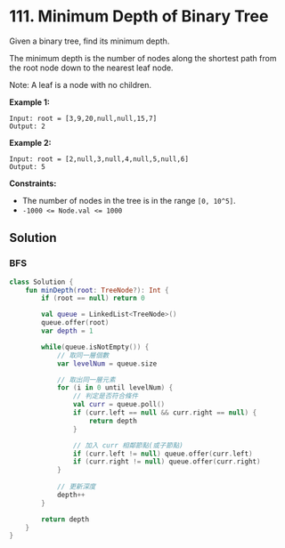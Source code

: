 # 111. Minimum Depth of Binary Tree

Given a binary tree, find its minimum depth.

The minimum depth is the number of nodes along the shortest path from the root node down to the nearest leaf node.

Note: A leaf is a node with no children.

**Example 1:**

```
Input: root = [3,9,20,null,null,15,7]
Output: 2
```

**Example 2:**
```
Input: root = [2,null,3,null,4,null,5,null,6]
Output: 5
``` 

**Constraints:**

- The number of nodes in the tree is in the range `[0, 10^5]`.
- `-1000 <= Node.val <= 1000`


## Solution

### BFS
```kotlin
class Solution {
    fun minDepth(root: TreeNode?): Int {
        if (root == null) return 0

        val queue = LinkedList<TreeNode>()
        queue.offer(root)
        var depth = 1

        while(queue.isNotEmpty()) {
            // 取同一層個數
            var levelNum = queue.size

            // 取出同一層元素
            for (i in 0 until levelNum) {
                // 判定是否符合條件
                val curr = queue.poll()
                if (curr.left == null && curr.right == null) {
                    return depth
                }

                // 加入 curr 相鄰節點(或子節點)
                if (curr.left != null) queue.offer(curr.left)
                if (curr.right != null) queue.offer(curr.right)
            }
            
            // 更新深度
            depth++
        }

        return depth
    }
}
```
